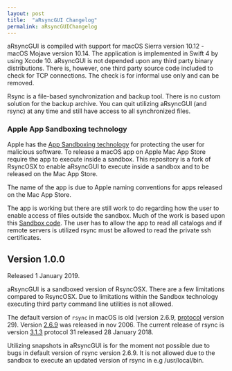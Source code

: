 ```yaml
---
layout: post
title:  "aRsyncGUI Changelog"
permalink: aRsyncGUIChangelog
---
```

aRsyncGUI is compiled with support for macOS Sierra version 10.12 - macOS Mojave version 10.14. The application is implemented in Swift 4 by using Xcode 10. aRsyncGUI is not depended upon any third party binary distributions. There is, however, one third party source code included to check for TCP connections. The check is for informal use only and can be removed.

Rsync is a file-based synchronization and backup tool. There is no custom solution for the backup archive. You can quit utilizing aRsyncGUI (and rsync) at any time and still have access to all synchronized files.

### Apple App Sandboxing technology

Apple has the [App Sandboxing technology](https://developer.apple.com/app-sandboxing/) for protecting the user for malicious software. To release a macOS app on Apple Mac App Store require the app to execute inside a sandbox. This repository is a fork of RsyncOSX to enable aRsyncGUI to execute inside a sandbox and to be released on the Mac App Store.

The name of the app is due to Apple naming conventions for apps released on the Mac App Store.

The app is working but there are still work to do regarding how the user to enable access of files outside the sandbox. Much of the work is based upon this [Sandbox code](https://github.com/regexident/Sandbox). The user has to allow the app to read all catalogs and if remote servers is utilized rsync must be allowed to read the private ssh certificates.

## Version 1.0.0

Released 1 January 2019.

aRsyncGUI is a sandboxed version of RsyncOSX. There are a few limitations compared to RsyncOSX. Due to limitations within the Sandbox technology executing third party command line utilities is not allowed.

The default version of `rsync` in macOS is old (version 2.6.9, [protocol](https://rsync.samba.org/how-rsync-works.html) version 29). Version [2.6.9](https://download.samba.org/pub/rsync/src/rsync-2.6.9-NEWS) was released in nov 2006. The current release of rsync is version [3.1.3](https://download.samba.org/pub/rsync/src/rsync-3.1.3-NEWS) protocol 31 released 28 January 2018.

Utilizing snapshots in aRsyncGUI is for the moment not possible due to bugs in default version of rsync version 2.6.9. It is not allowed due to the sandbox to execute an updated version of rsync in e.g /usr/local/bin.
